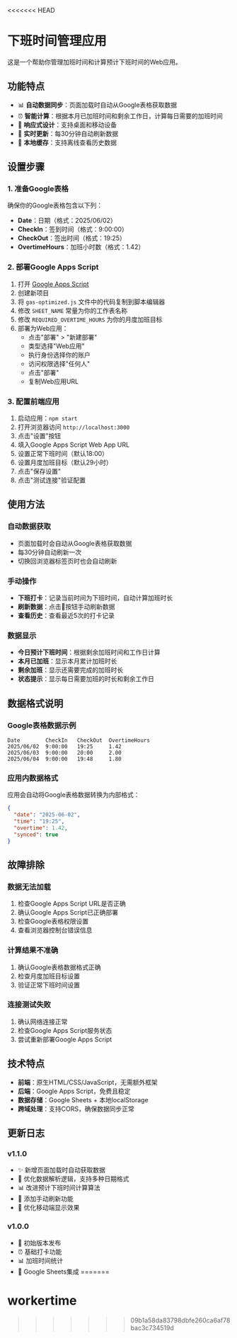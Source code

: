 <<<<<<< HEAD
# 下班时间管理应用

这是一个帮助你管理加班时间和计算预计下班时间的Web应用。

## 功能特点

- 📊 **自动数据同步**：页面加载时自动从Google表格获取数据
- ⏰ **智能计算**：根据本月已加班时间和剩余工作日，计算每日需要的加班时间
- 📱 **响应式设计**：支持桌面和移动设备
- 🔄 **实时更新**：每30分钟自动刷新数据
- 💾 **本地缓存**：支持离线查看历史数据

## 设置步骤

### 1. 准备Google表格

确保你的Google表格包含以下列：
- **Date**：日期（格式：2025/06/02）
- **CheckIn**：签到时间（格式：9:00:00）
- **CheckOut**：签出时间（格式：19:25）
- **OvertimeHours**：加班小时数（格式：1.42）

### 2. 部署Google Apps Script

1. 打开 [Google Apps Script](https://script.google.com/)
2. 创建新项目
3. 将 `gas-optimized.js` 文件中的代码复制到脚本编辑器
4. 修改 `SHEET_NAME` 常量为你的工作表名称
5. 修改 `REQUIRED_OVERTIME_HOURS` 为你的月度加班目标
6. 部署为Web应用：
   - 点击"部署" > "新建部署"
   - 类型选择"Web应用"
   - 执行身份选择你的账户
   - 访问权限选择"任何人"
   - 点击"部署"
   - 复制Web应用URL

### 3. 配置前端应用

1. 启动应用：`npm start`
2. 打开浏览器访问 `http://localhost:3000`
3. 点击"设置"按钮
4. 填入Google Apps Script Web App URL
5. 设置正常下班时间（默认18:00）
6. 设置月度加班目标（默认29小时）
7. 点击"保存设置"
8. 点击"测试连接"验证配置

## 使用方法

### 自动数据获取
- 页面加载时会自动从Google表格获取数据
- 每30分钟自动刷新一次
- 切换回浏览器标签页时也会自动刷新

### 手动操作
- **下班打卡**：记录当前时间为下班时间，自动计算加班时长
- **刷新数据**：点击🔄按钮手动刷新数据
- **查看历史**：查看最近5次的打卡记录

### 数据显示
- **今日预计下班时间**：根据剩余加班时间和工作日计算
- **本月已加班**：显示本月累计加班时长
- **剩余加班**：显示还需要完成的加班时长
- **状态提示**：显示每日需要加班的时长和剩余工作日

## 数据格式说明

### Google表格数据示例
```
Date        CheckIn   CheckOut  OvertimeHours
2025/06/02  9:00:00   19:25     1.42
2025/06/03  9:00:00   20:00     2.00
2025/06/04  9:00:00   19:48     1.80
```

### 应用内数据格式
应用会自动将Google表格数据转换为内部格式：
```json
{
  "date": "2025-06-02",
  "time": "19:25",
  "overtime": 1.42,
  "synced": true
}
```

## 故障排除

### 数据无法加载
1. 检查Google Apps Script URL是否正确
2. 确认Google Apps Script已正确部署
3. 检查Google表格权限设置
4. 查看浏览器控制台错误信息

### 计算结果不准确
1. 确认Google表格数据格式正确
2. 检查月度加班目标设置
3. 验证正常下班时间设置

### 连接测试失败
1. 确认网络连接正常
2. 检查Google Apps Script服务状态
3. 尝试重新部署Google Apps Script

## 技术特点

- **前端**：原生HTML/CSS/JavaScript，无需额外框架
- **后端**：Google Apps Script，免费且稳定
- **数据存储**：Google Sheets + 本地localStorage
- **跨域处理**：支持CORS，确保数据同步正常

## 更新日志

### v1.1.0
- ✨ 新增页面加载时自动获取数据
- 🔧 优化数据解析逻辑，支持多种日期格式
- 📊 改进预计下班时间计算算法
- 🔄 添加手动刷新功能
- 📱 优化移动端显示效果

### v1.0.0
- 🎉 初始版本发布
- ⏰ 基础打卡功能
- 📊 加班时间统计
- 🔗 Google Sheets集成
=======
# workertime
>>>>>>> 09b1a58da83798dbfe260ca6af78bac3c734519d
